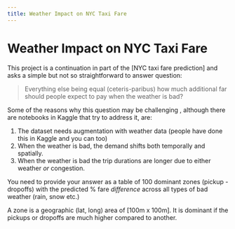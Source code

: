 ```yaml
---
title: Weather Impact on NYC Taxi Fare
---
```


#  Weather Impact on NYC Taxi Fare

This project is a continuation in part of the [NYC taxi fare prediction] and asks a simple but not so straightforward to answer question:

> Everything else being equal (ceteris-paribus)  how much additional far should people expect to pay when the weather is bad?

Some of the reasons why this question may be challenging , although there are notebooks in Kaggle that try to address it,  are:

1. The dataset needs augmentation with weather data (people have done this in Kaggle and you can too)
2. When the weather is bad, the demand shifts both temporally and spatially. 
3. When the weather is bad the trip durations are longer due to either weather _or_ congestion. 

You need to provide your answer as a table of 100 dominant zones (pickup - dropoffs) with the predicted % fare _difference_ across all types of bad weather (rain, snow etc.)

A zone is a geographic (lat, long) area of [100m x 100m]. It is dominant if the pickups or dropoffs are much higher compared to another.

